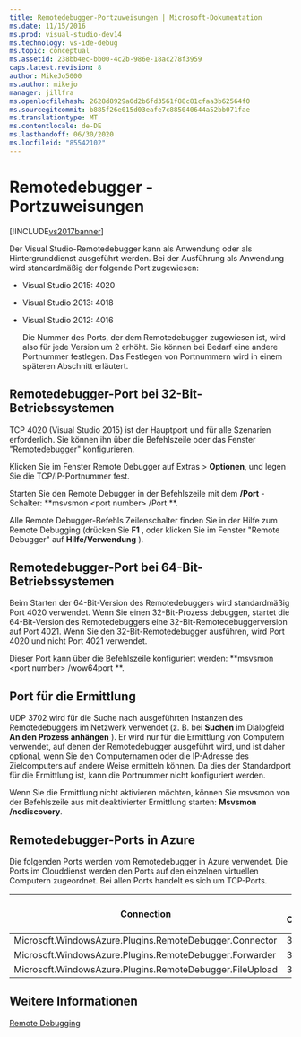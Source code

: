 ```yaml
---
title: Remotedebugger-Portzuweisungen | Microsoft-Dokumentation
ms.date: 11/15/2016
ms.prod: visual-studio-dev14
ms.technology: vs-ide-debug
ms.topic: conceptual
ms.assetid: 238bb4ec-bb00-4c2b-986e-18ac278f3959
caps.latest.revision: 8
author: MikeJo5000
ms.author: mikejo
manager: jillfra
ms.openlocfilehash: 2628d8929a0d2b6fd3561f88c81cfaa3b62564f0
ms.sourcegitcommit: b885f26e015d03eafe7c885040644a52bb071fae
ms.translationtype: MT
ms.contentlocale: de-DE
ms.lasthandoff: 06/30/2020
ms.locfileid: "85542102"
---
```

# <a name="remote-debugger-port-assignments"></a>Remotedebugger - Portzuweisungen
[!INCLUDE[vs2017banner](../includes/vs2017banner.md)]

Der Visual Studio-Remotedebugger kann als Anwendung oder als Hintergrunddienst ausgeführt werden. Bei der Ausführung als Anwendung wird standardmäßig der folgende Port zugewiesen:  
  
- Visual Studio 2015: 4020  
  
- Visual Studio 2013: 4018  
  
- Visual Studio 2012: 4016  
  
  Die Nummer des Ports, der dem Remotedebugger zugewiesen ist, wird also für jede Version um 2 erhöht. Sie können bei Bedarf eine andere Portnummer festlegen. Das Festlegen von Portnummern wird in einem späteren Abschnitt erläutert.  
  
## <a name="the-remote-debugger-port-on-32-bit-operating-systems"></a>Remotedebugger-Port bei 32-Bit-Betriebssystemen  
 TCP 4020 (Visual Studio 2015) ist der Hauptport und für alle Szenarien erforderlich. Sie können ihn über die Befehlszeile oder das Fenster "Remotedebugger" konfigurieren.  
  
 Klicken Sie im Fenster Remote Debugger auf Extras > **Optionen**, und legen Sie die TCP/IP-Portnummer fest.  
  
 Starten Sie den Remote Debugger in der Befehlszeile mit dem **/Port** -Schalter: **msvsmon \<port number> /Port **.  
  
 Alle Remote Debugger-Befehls Zeilenschalter finden Sie in der Hilfe zum Remote Debugging (drücken Sie **F1** , oder klicken Sie im Fenster "Remote Debugger" auf **Hilfe/Verwendung** ).  
  
## <a name="the-remote-debugger-port-on-64-bit-operating-systems"></a>Remotedebugger-Port bei 64-Bit-Betriebssystemen  
 Beim Starten der 64-Bit-Version des Remotedebuggers wird standardmäßig Port 4020 verwendet.  Wenn Sie einen 32-Bit-Prozess debuggen, startet die 64-Bit-Version des Remotedebuggers eine 32-Bit-Remotedebuggerversion auf Port 4021. Wenn Sie den 32-Bit-Remotedebugger ausführen, wird Port 4020 und nicht Port 4021 verwendet.  
  
 Dieser Port kann über die Befehlszeile konfiguriert werden: **msvsmon \<port number> /wow64port **.  
  
## <a name="the-discovery-port"></a>Port für die Ermittlung  
 UDP 3702 wird für die Suche nach ausgeführten Instanzen des Remotedebuggers im Netzwerk verwendet (z. B. bei **Suchen** im Dialogfeld **An den Prozess anhängen** ). Er wird nur für die Ermittlung von Computern verwendet, auf denen der Remotedebugger ausgeführt wird, und ist daher optional, wenn Sie den Computernamen oder die IP-Adresse des Zielcomputers auf andere Weise ermitteln können. Da dies der Standardport für die Ermittlung ist, kann die Portnummer nicht konfiguriert werden.  
  
 Wenn Sie die Ermittlung nicht aktivieren möchten, können Sie msvsmon von der Befehlszeile aus mit deaktivierter Ermittlung starten:  **Msvsmon /nodiscovery**.  
  
## <a name="remote-debugger-ports-on-azure"></a>Remotedebugger-Ports in Azure  
 Die folgenden Ports werden vom Remotedebugger in Azure verwendet. Die Ports im Clouddienst werden den Ports auf den einzelnen virtuellen Computern zugeordnet. Bei allen Ports handelt es sich um TCP-Ports.  

|**Connection**|**Port im Clouddienst**|**Port auf virtuellem Computer**|  
|-|-|-|
|Microsoft.WindowsAzure.Plugins.RemoteDebugger.Connector|30400|30398|  
|Microsoft.WindowsAzure.Plugins.RemoteDebugger.Forwarder|31400|31398|  
|Microsoft.WindowsAzure.Plugins.RemoteDebugger.FileUpload|32400|32398|  
  
## <a name="see-also"></a>Weitere Informationen  
 [Remote Debugging](../debugger/remote-debugging.md)
